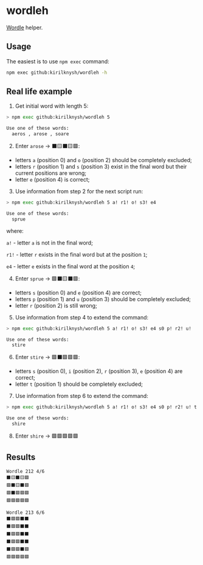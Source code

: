 # wordleh
[Wordle](https://www.powerlanguage.co.uk/wordle/) helper.

## Usage
The easiest is to use `npm exec` command:
```sh
npm exec github:kirilknysh/wordleh -h
```

## Real life example
1. Get initial word with length 5:
```sh
> npm exec github:kirilknysh/wordleh 5

Use one of these words:
  aeros , arose , soare
```

2. Enter `arose` -> ⬛️🟨⬛️🟨🟩:
- letters `a` (position 0) and `o` (position 2) should be completely excluded;
- letters `r` (position 1) and `s` (position 3) exist in the final word but their current positions are wrong;
- letter `e` (position 4) is correct;

3. Use information from step 2 for the next script run:
```sh
> npm exec github:kirilknysh/wordleh 5 a! r1! o! s3! e4

Use one of these words:
  sprue
```

where:

`a!` - letter `a` is not in the final word;

`r1!` - letter `r` exists in the final word but at the position `1`;

`e4` - letter `e` exists in the final word at the position `4`;

4. Enter `sprue` -> 🟩⬛️🟨⬛️🟩:
- letters `s` (position 0) and `e` (position 4) are correct;
- letters `p` (position 1) and `u` (position 3) should be completely excluded;
- letter `r` (position 2) is still wrong;

5. Use information from step 4 to extend the command:
```sh
> npm exec github:kirilknysh/wordleh 5 a! r1! o! s3! e4 s0 p! r2! u!

Use one of these words:
  stire
```

6. Enter `stire` -> 🟩⬛️🟩🟩🟩:
- letters `s` (position 0), `i` (position 2), `r` (position 3), `e` (position 4) are correct;
- letter `t` (position 1) should be completely excluded;

7. Use information from step 6 to extend the command:
```sh
> npm exec github:kirilknysh/wordleh 5 a! r1! o! s3! e4 s0 p! r2! u! t! i2 r3

Use one of these words:
  shire
```

8. Enter `shire` -> 🟩🟩🟩🟩🟩

## Results
```
Wordle 212 4/6
⬛️🟨⬛️🟨🟩
🟩⬛️🟨⬛️🟩
🟩⬛️🟩🟩🟩
🟩🟩🟩🟩🟩
```
```
Wordle 213 6/6
⬛️🟩🟩⬛️⬛️
⬛️🟩🟩⬛️⬛️
⬛️🟩🟩⬛️⬛️
⬛️🟩🟩⬛️⬛️
⬛️🟩🟩⬛️🟩
🟩🟩🟩🟩🟩
```
